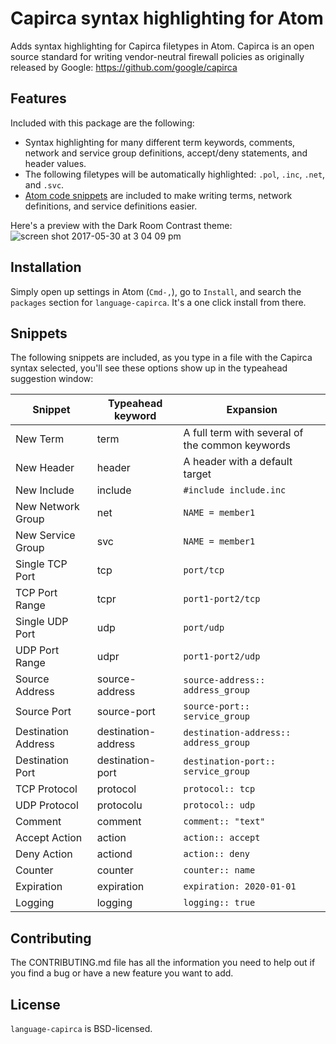 # Capirca syntax highlighting for Atom  

Adds syntax highlighting for Capirca filetypes in Atom. Capirca is an open source standard for writing vendor-neutral firewall policies as originally released by Google: https://github.com/google/capirca

## Features
Included with this package are the following:

 - Syntax highlighting for many different term keywords, comments, network and service group definitions, accept/deny statements, and header values.
 - The following filetypes will be automatically highlighted: `.pol`, `.inc`, `.net`, and `.svc`. 
 - [Atom code snippets](http://flight-manual.atom.io/using-atom/sections/snippets/) are included to make writing terms, network definitions, and service definitions easier.

Here's a preview with the Dark Room Contrast theme:
![screen shot 2017-05-30 at 3 04 09 pm](https://cloud.githubusercontent.com/assets/7231007/26607065/764c22f8-4549-11e7-9275-ac3c28079954.png)

## Installation
Simply open up settings in Atom (`Cmd-,`), go to `Install`, and search the `packages` section for `language-capirca`. It's a one click install from there.   

## Snippets
The following snippets are included, as you type in a file with the Capirca syntax selected, you'll see these options show up in the typeahead suggestion window:

Snippet  |  Typeahead keyword  |  Expansion
-------- | ------- | --------
New Term  |      term  |  A full term with several of the common keywords
New Header  |      header  |  A header with a default target
New Include  |      include   |   `#include include.inc`
New Network Group  |      net   |  `NAME = member1`
New Service Group  |      svc   |  `NAME = member1`
Single TCP Port  |      tcp   |  `port/tcp`
TCP Port Range  |      tcpr   |  `port1-port2/tcp`
Single UDP Port  |      udp   |  `port/udp`
UDP Port Range  |      udpr   |  `port1-port2/udp`
Source Address  |      source-address   |  `source-address:: address_group`
Source Port  |      source-port   |  `source-port:: service_group`
Destination Address  |      destination-address   |  `destination-address:: address_group`
Destination Port  |      destination-port   |  `destination-port:: service_group`
TCP Protocol  |      protocol   |  `protocol:: tcp`
UDP Protocol  |      protocolu   |  `protocol:: udp`
Comment  |      comment   |  `comment:: "text"`
Accept Action  |      action   |  `action:: accept`
Deny Action  |      actiond   |  `action:: deny`
Counter  |      counter   |  `counter:: name`
Expiration  |      expiration   |  `expiration: 2020-01-01`
Logging  |      logging   |  `logging:: true`

## Contributing
The CONTRIBUTING.md file has all the information you need to help out if you find a bug or have a new feature you want to add.

## License
`language-capirca` is BSD-licensed.
